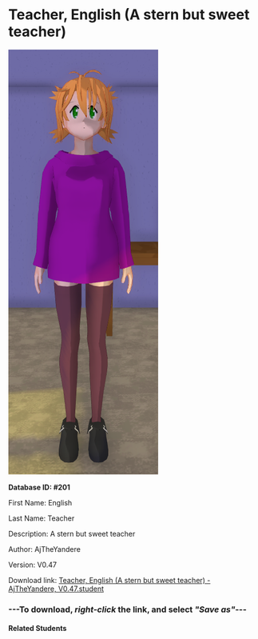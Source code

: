 # Teacher, English (A stern but sweet teacher)

<img src="Files/Teacher, English (A stern but sweet teacher).png" title="Teacher, English (A stern but sweet teacher) - AjTheYandere, V0.47">

**Database ID: #201**

First Name: English

Last Name: Teacher

Description: A stern but sweet teacher

Author: AjTheYandere

Version: V0.47

Download link: <a href="https://raw.githubusercontent.com/Arbiter1223/Daigaku-Gurashi-Custom-Students/master/Students/Files/Teacher%2C%20English%20(A%20stern%20but%20sweet%20teacher)%20-%20AjTheYandere%2C%20V0.47.student">Teacher, English (A stern but sweet teacher) - AjTheYandere, V0.47.student</a>

### ---**To download, _right-click_ the link, and select _"Save as"_**---

#### Related Students

